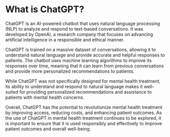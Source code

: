 What is ChatGPT?
====================================================

ChatGPT is an AI-powered chatbot that uses natural language processing (NLP) to analyze and respond to text-based conversations. It was developed by OpenAI, a research company that focuses on advancing artificial intelligence in a responsible and ethical manner.

ChatGPT is trained on a massive dataset of conversations, allowing it to understand natural language and provide accurate and helpful responses to patients. The chatbot uses machine learning algorithms to improve its responses over time, meaning that it can learn from previous conversations and provide more personalized recommendations to patients.

While ChatGPT was not specifically designed for mental health treatment, its ability to understand and respond to natural language makes it well-suited for providing personalized recommendations and assistance to patients with mental health concerns.

Overall, ChatGPT has the potential to revolutionize mental health treatment by improving access, reducing costs, and enhancing patient outcomes. As the use of ChatGPT in mental health treatment continues to be explored, it is important to ensure that it is used responsibly and effectively to improve patient outcomes and overall well-being.
